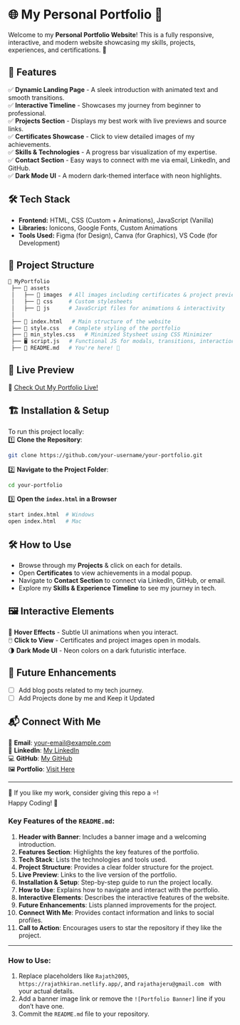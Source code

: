 # 🌐 My Personal Portfolio 🚀

Welcome to my **Personal Portfolio Website**! This is a fully responsive, interactive, and modern website showcasing my skills, projects, experiences, and certifications. 🌟

## 📌 Features
✅ **Dynamic Landing Page** - A sleek introduction with animated text and smooth transitions.  
✅ **Interactive Timeline** - Showcases my journey from beginner to professional.  
✅ **Projects Section** - Displays my best work with live previews and source links.  
✅ **Certificates Showcase** - Click to view detailed images of my achievements.  
✅ **Skills & Technologies** - A progress bar visualization of my expertise.  
✅ **Contact Section** - Easy ways to connect with me via email, LinkedIn, and GitHub.  
✅ **Dark Mode UI** - A modern dark-themed interface with neon highlights.  

## 🛠️ Tech Stack
- **Frontend:** HTML, CSS (Custom + Animations), JavaScript (Vanilla)  
- **Libraries:** Ionicons, Google Fonts, Custom Animations  
- **Tools Used:** Figma (for Design), Canva (for Graphics), VS Code (for Development)  

## 📂 Project Structure
```bash
📂 MyPortfolio
 ├── 📁 assets
 │   ├── 📂 images  # All images including certificates & project previews Icons used in the UI
 │   ├── 📂 css     # Custom stylesheets
 │   ├── 📂 js      # JavaScript files for animations & interactivity
 │
 ├── 📝 index.html   # Main structure of the website
 ├── 🎨 style.css   # Complete styling of the portfolio
 ├── 🎨 min_styles.css   # Minimized Stysheet using CSS Minimizer
 ├── 🖥️ script.js   # Functional JS for modals, transitions, interactions
 ├── 📜 README.md   # You're here! 📌
```

## 🚀 Live Preview
🔗 [Check Out My Portfolio Live!](https://rajathkiran.netlify.app/)

## 🏗️ Installation & Setup
To run this project locally:  
1️⃣ **Clone the Repository**:
```bash
git clone https://github.com/your-username/your-portfolio.git
```

2️⃣ **Navigate to the Project Folder**:
```bash
cd your-portfolio
```

3️⃣ **Open the `index.html` in a Browser**
```bash
start index.html  # Windows
open index.html   # Mac
```

## 🛠️ How to Use
- Browse through my **Projects** & click on each for details.  
- Open **Certificates** to view achievements in a modal popup.  
- Navigate to **Contact Section** to connect via LinkedIn, GitHub, or email.  
- Explore my **Skills & Experience Timeline** to see my journey in tech.  

## 🖼️ Interactive Elements
🎨 **Hover Effects** - Subtle UI animations when you interact.  
🖱️ **Click to View** - Certificates and project images open in modals.  
🌗 **Dark Mode UI** - Neon colors on a dark futuristic interface.  

## 🔧 Future Enhancements
- [ ] Add blog posts related to my tech journey. 
- [ ] Add Projects done by me and Keep it Updated

## 📬 Connect With Me
📩 **Email**: your-email@example.com  
💼 **LinkedIn**: [My LinkedIn](https://www.linkedin.com/in/rajath-kiran/)  
💻 **GitHub**: [My GitHub](https://github.com/Rajath2005)  
🖼️ **Portfolio**: [Visit Here](https://rajathkiran.netlify.app/)  

---
💙 If you like my work, consider giving this repo a ⭐!  
Happy Coding! 🚀



### Key Features of the `README.md`:
1. **Header with Banner**: Includes a banner image and a welcoming introduction.
2. **Features Section**: Highlights the key features of the portfolio.
3. **Tech Stack**: Lists the technologies and tools used.
4. **Project Structure**: Provides a clear folder structure for the project.
5. **Live Preview**: Links to the live version of the portfolio.
6. **Installation & Setup**: Step-by-step guide to run the project locally.
7. **How to Use**: Explains how to navigate and interact with the portfolio.
8. **Interactive Elements**: Describes the interactive features of the website.
9. **Future Enhancements**: Lists planned improvements for the project.
10. **Connect With Me**: Provides contact information and links to social profiles.
11. **Call to Action**: Encourages users to star the repository if they like the project.

---

### How to Use:
1. Replace placeholders like `Rajath2005`, `https://rajathkiran.netlify.app/`, and `rajathajeru@gmail.com ` with your actual details.
2. Add a banner image link or remove the `![Portfolio Banner]` line if you don’t have one.
3. Commit the `README.md` file to your repository.

